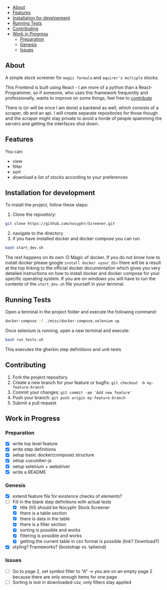 - [About](#about)
- [Features](#features)
- [Installation for development](#installation-for-development)
- [Running Tests](#running-tests)
- [Contributing](#contributing)
- [Work in Progress](#work-in-progress)
  - [Preparation](#preparation)
  - [Genesis](#genesis)
  - [Issues](#issues)


## About
A simple stock screener for `magic formula` and `aquirer's multiple` stocks. 

This Frontend is built using React - I am more of a python than a React-Programmer, so if someone, who uses this framework frequently and professionally, wants to improve on some things, feel free to [contribute](#contributing)

There is (or will be once I am done) a backend as well, which consists of a scraper, db and an api. I will create separate repositories for those though and the scraper might stay private to avoid a horde of people spamming the servers and getting the interfaces shut down. 


## Features

You can: 
- view
- filter
- sort
- download
a list of stocks according to your preferences

## Installation for development

To install the project, follow these steps:

1. Clone the repository:
```bash
git clone https://github.com/nocyphr/Screener.git
```
2. navigate to the directory
3. if you have installed docker and docker compose you can run
```bash
bash start_dev.sh
```
The rest happens on its own :D Magic of docker. If you do not know how to install docker please google `install docker <your_OS>` there will be a result at the top linking to the official docker documentation which gives you very detailed instructions on how to install docker and docker compose for your specific operating system. If you are on windows you will have to run the contents of the `start_dev.sh` file yourself in your terminal. 

## Running Tests
Open a terminal in the project folder and execute the following command: 
```bash
docker-compose -f ./misc/docker-compose.selenium up
``` 
Once selenium is running, open a new terminal and execute: 
```bash
bash run_tests.sh
```

This executes the gherkin step definitions and unit-tests

## Contributing

1. Fork the project repository
2. Create a new branch for your feature or bugfix: `git checkout -b my-feature-branch`
3. Commit your changes: `git commit -am 'Add new feature'`
4. Push your branch: `git push origin my-feature-branch`
5. Submit a pull request

## Work in Progress
### Preparation
- [x] write top level feature
- [x] write step definitions
- [x] setup basic docker(compose) structure
- [x] setup cucumber-js
- [x] setup selenium + webdriver
- [x] write a README

### Genesis
- [x] extend feature file for existence checks of elements?
- [ ] Fill in the blank step definitions with actual tests
  - [x] title (h1) should be Nocyphr Stock Screener
  - [x] there is a table section
  - [x] there is data in the table
  - [x] there is a filter section
  - [x] sorting is possible and works
  - [x] filtering is possible and works
  - [x] getting the current table in csv format is possible (link? Download?)
- [x] styling? Frameworks? (bootstrap vs. tailwind)

### Issues
- [ ] Go to page 2, set symbol filter to "A" -> you are on an empty page 2 because there are only enough items for one page
- [ ] Sorting is lost in downloaded csv, only filters stay applied